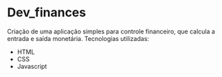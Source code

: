 # Dev_finances

Criação de uma aplicação simples para controle financeiro, que calcula a entrada e saída monetária.
Tecnologias utilizadas:
* HTML
* CSS
* Javascript
